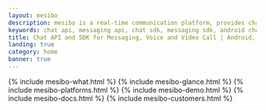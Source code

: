 ```yaml
---
layout: mesibo
description: mesibo is a real-time communication platform, provides chat API and messaging SDK to add messaging, voice and video calls in Android & iOS apps and websites. It is Free to start.
keywords: chat api, messaging api, chat sdk, messaging sdk, android chat sdk, iOS chat sdk, chat api for android, chat api for ios, chat api for websites, in-app messaging, android chat api, ios chat api, embed chat system, messaging api for websites, embeddable chat for website, embeddable chat for mobile apps
title: Chat API and SDK for Messaging, Voice and Video Call | Android, iOS and Website
landing: true
category: home
banner: true
---
```


{% include mesibo-what.html %}
{% include mesibo-glance.html %}
{% include mesibo-platforms.html %}
{% include mesibo-demo.html %}
{% include mesibo-docs.html %}
{% include mesibo-customers.html %}

